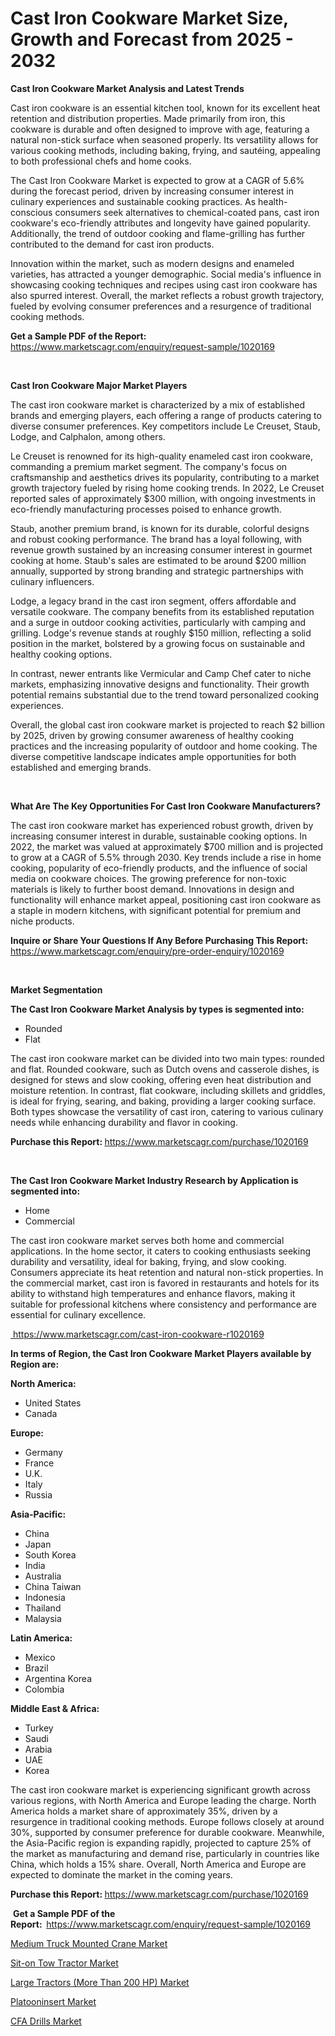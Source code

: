 <p><h1>Cast Iron Cookware Market Size, Growth and Forecast from 2025 - 2032</h1></p><p><strong>Cast Iron Cookware Market Analysis and Latest Trends</strong></p>
<p><p>Cast iron cookware is an essential kitchen tool, known for its excellent heat retention and distribution properties. Made primarily from iron, this cookware is durable and often designed to improve with age, featuring a natural non-stick surface when seasoned properly. Its versatility allows for various cooking methods, including baking, frying, and sautéing, appealing to both professional chefs and home cooks. </p><p>The Cast Iron Cookware Market is expected to grow at a CAGR of 5.6% during the forecast period, driven by increasing consumer interest in culinary experiences and sustainable cooking practices. As health-conscious consumers seek alternatives to chemical-coated pans, cast iron cookware's eco-friendly attributes and longevity have gained popularity. Additionally, the trend of outdoor cooking and flame-grilling has further contributed to the demand for cast iron products. </p><p>Innovation within the market, such as modern designs and enameled varieties, has attracted a younger demographic. Social media's influence in showcasing cooking techniques and recipes using cast iron cookware has also spurred interest. Overall, the market reflects a robust growth trajectory, fueled by evolving consumer preferences and a resurgence of traditional cooking methods.</p></p>
<p><strong>Get a Sample PDF of the Report:&nbsp;</strong> <a href="https://www.marketscagr.com/enquiry/request-sample/1020169?utm_campaign=3495&utm_medium=2&utm_source=Github&utm_content=ia&utm_term=04042025&utm_id=cast-iron-cookware">https://www.marketscagr.com/enquiry/request-sample/1020169</a></p>
<p>&nbsp;</p>
<p><strong>Cast Iron Cookware Major Market Players</strong></p>
<p><p>The cast iron cookware market is characterized by a mix of established brands and emerging players, each offering a range of products catering to diverse consumer preferences. Key competitors include Le Creuset, Staub, Lodge, and Calphalon, among others.</p><p>Le Creuset is renowned for its high-quality enameled cast iron cookware, commanding a premium market segment. The company's focus on craftsmanship and aesthetics drives its popularity, contributing to a market growth trajectory fueled by rising home cooking trends. In 2022, Le Creuset reported sales of approximately $300 million, with ongoing investments in eco-friendly manufacturing processes poised to enhance growth.</p><p>Staub, another premium brand, is known for its durable, colorful designs and robust cooking performance. The brand has a loyal following, with revenue growth sustained by an increasing consumer interest in gourmet cooking at home. Staub's sales are estimated to be around $200 million annually, supported by strong branding and strategic partnerships with culinary influencers.</p><p>Lodge, a legacy brand in the cast iron segment, offers affordable and versatile cookware. The company benefits from its established reputation and a surge in outdoor cooking activities, particularly with camping and grilling. Lodge's revenue stands at roughly $150 million, reflecting a solid position in the market, bolstered by a growing focus on sustainable and healthy cooking options.</p><p>In contrast, newer entrants like Vermicular and Camp Chef cater to niche markets, emphasizing innovative designs and functionality. Their growth potential remains substantial due to the trend toward personalized cooking experiences.</p><p>Overall, the global cast iron cookware market is projected to reach $2 billion by 2025, driven by growing consumer awareness of healthy cooking practices and the increasing popularity of outdoor and home cooking. The diverse competitive landscape indicates ample opportunities for both established and emerging brands.</p></p>
<p>&nbsp;</p>
<p><strong>What Are The Key Opportunities For Cast Iron Cookware Manufacturers?</strong></p>
<p><p>The cast iron cookware market has experienced robust growth, driven by increasing consumer interest in durable, sustainable cooking options. In 2022, the market was valued at approximately $700 million and is projected to grow at a CAGR of 5.5% through 2030. Key trends include a rise in home cooking, popularity of eco-friendly products, and the influence of social media on cookware choices. The growing preference for non-toxic materials is likely to further boost demand. Innovations in design and functionality will enhance market appeal, positioning cast iron cookware as a staple in modern kitchens, with significant potential for premium and niche products.</p></p>
<p><strong>Inquire or Share Your Questions If Any Before Purchasing This Report:</strong> <a href="https://www.marketscagr.com/enquiry/pre-order-enquiry/1020169?utm_campaign=3495&utm_medium=2&utm_source=Github&utm_content=ia&utm_term=04042025&utm_id=cast-iron-cookware">https://www.marketscagr.com/enquiry/pre-order-enquiry/1020169</a></p>
<p>&nbsp;</p>
<p><strong>Market Segmentation</strong></p>
<p><strong>The Cast Iron Cookware Market Analysis by types is segmented into:</strong></p>
<p><ul><li>Rounded</li><li>Flat</li></ul></p>
<p><p>The cast iron cookware market can be divided into two main types: rounded and flat. Rounded cookware, such as Dutch ovens and casserole dishes, is designed for stews and slow cooking, offering even heat distribution and moisture retention. In contrast, flat cookware, including skillets and griddles, is ideal for frying, searing, and baking, providing a larger cooking surface. Both types showcase the versatility of cast iron, catering to various culinary needs while enhancing durability and flavor in cooking.</p></p>
<p><strong>Purchase this Report:&nbsp;</strong><a href="https://www.marketscagr.com/purchase/1020169?utm_campaign=3495&utm_medium=2&utm_source=Github&utm_content=ia&utm_term=04042025&utm_id=cast-iron-cookware">https://www.marketscagr.com/purchase/1020169</a></p>
<p>&nbsp;</p>
<p><strong>The Cast Iron Cookware Market Industry Research by Application is segmented into:</strong></p>
<p><ul><li>Home</li><li>Commercial</li></ul></p>
<p><p>The cast iron cookware market serves both home and commercial applications. In the home sector, it caters to cooking enthusiasts seeking durability and versatility, ideal for baking, frying, and slow cooking. Consumers appreciate its heat retention and natural non-stick properties. In the commercial market, cast iron is favored in restaurants and hotels for its ability to withstand high temperatures and enhance flavors, making it suitable for professional kitchens where consistency and performance are essential for culinary excellence.</p></p>
<p><a href="https://www.marketscagr.com/cast-iron-cookware-r1020169?utm_campaign=3495&utm_medium=2&utm_source=Github&utm_content=ia&utm_term=04042025&utm_id=cast-iron-cookware">&nbsp;https://www.marketscagr.com/cast-iron-cookware-r1020169</a></p>
<p><strong>In terms of Region, the Cast Iron Cookware Market Players available by Region are:</strong></p>
<p>
    <p> <strong> North America: </strong>
        <ul>
            <li>United States</li>
            <li>Canada</li>
        </ul>
        </p> 
    <p> <strong> Europe: </strong>
        <ul>
            <li>Germany</li>
            <li>France</li>
            <li>U.K.</li>
            <li>Italy</li>
            <li>Russia</li>
        </ul>
        </p> 
    <p> <strong> Asia-Pacific: </strong>
        <ul>
            <li>China</li>
            <li>Japan</li>
            <li>South Korea</li>
            <li>India</li>
            <li>Australia</li>
            <li>China Taiwan</li>
            <li>Indonesia</li>
            <li>Thailand</li>
            <li>Malaysia</li>
        </ul>
        </p> 
    <p> <strong> Latin America: </strong>
        <ul>
            <li>Mexico</li>
            <li>Brazil</li>
            <li>Argentina Korea</li>
            <li>Colombia</li>
        </ul>
        </p> 
    <p> <strong> Middle East & Africa: </strong>
        <ul>
            <li>Turkey</li>
            <li>Saudi</li>
            <li>Arabia</li>
            <li>UAE</li>
            <li>Korea</li>
        </ul>
    </p>
    </p>
<p><p>The cast iron cookware market is experiencing significant growth across various regions, with North America and Europe leading the charge. North America holds a market share of approximately 35%, driven by a resurgence in traditional cooking methods. Europe follows closely at around 30%, supported by consumer preference for durable cookware. Meanwhile, the Asia-Pacific region is expanding rapidly, projected to capture 25% of the market as manufacturing and demand rise, particularly in countries like China, which holds a 15% share. Overall, North America and Europe are expected to dominate the market in the coming years.</p></p>
<p><strong>Purchase this Report: </strong><a href="https://www.marketscagr.com/purchase/1020169?utm_campaign=3495&utm_medium=2&utm_source=Github&utm_content=ia&utm_term=04042025&utm_id=cast-iron-cookware">https://www.marketscagr.com/purchase/1020169</a></p>
<p>&nbsp;<strong>Get a Sample PDF of the Report:&nbsp;&nbsp;</strong><a href="https://www.marketscagr.com/enquiry/request-sample/1020169?utm_campaign=3495&utm_medium=2&utm_source=Github&utm_content=ia&utm_term=04042025&utm_id=cast-iron-cookware">https://www.marketscagr.com/enquiry/request-sample/1020169</a></p>
<p><strong></strong></p>
<p><p><a href="https://www.linkedin.com/pulse/revenue-forecast-growth-outlook-medium-truck-mounted-crane-pwf1c?utm_campaign=3495&utm_medium=2&utm_source=Github&utm_content=ia&utm_term=04042025&utm_id=cast-iron-cookware">Medium Truck Mounted Crane Market</a></p><p><a href="https://www.linkedin.com/pulse/report-offers-thorough-study-sit-on-tow-tractor-market-cagr-0h5tc?utm_campaign=3495&utm_medium=2&utm_source=Github&utm_content=ia&utm_term=04042025&utm_id=cast-iron-cookware">Sit-on Tow Tractor Market</a></p><p><a href="https://www.linkedin.com/pulse/precise-revenue-projections-large-tractors-more-than-200-epb2c?utm_campaign=3495&utm_medium=2&utm_source=Github&utm_content=ia&utm_term=04042025&utm_id=cast-iron-cookware">Large Tractors (More Than 200 HP) Market</a></p><p><a href="https://github.com/iyachikareva/Market-Research-Report-List-1/blob/main/platooninsert-market.md?utm_campaign=3495&utm_medium=2&utm_source=Github&utm_content=ia&utm_term=04042025&utm_id=cast-iron-cookware">Platooninsert Market</a></p><p><a href="https://www.linkedin.com/pulse/cfa-drills-market-analysis-report-provides-trend-insights-fcoyc?utm_campaign=3495&utm_medium=2&utm_source=Github&utm_content=ia&utm_term=04042025&utm_id=cast-iron-cookware">CFA Drills Market</a></p></p>